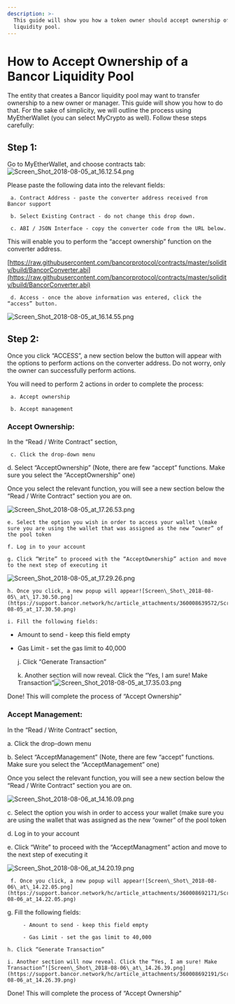 ```yaml
---
description: >-
  This guide will show you how a token owner should accept ownership of a Bancor
  liquidity pool.
---
```


# How to Accept Ownership of a Bancor Liquidity Pool

The entity that creates a Bancor liquidity pool may want to transfer ownership to a new owner or manager. This guide will show you how to do that. For the sake of simplicity, we will outline the process using MyEtherWallet \(you can select MyCrypto as well\). Follow these steps carefully:

## Step 1:

Go to MyEtherWallet, and choose contracts tab:![Screen\_Shot\_2018-08-05\_at\_16.12.54.png](https://support.bancor.network/hc/article_attachments/360008672831/Screen_Shot_2018-08-05_at_16.12.54.png)

  
Please paste the following data into the relevant fields:

     a. Contract Address - paste the converter address received from Bancor support

     b. Select Existing Contract - do not change this drop down.

     c. ABI / JSON Interface - copy the converter code from the URL below. 

This will enable you to perform the “accept ownership” function on the converter address.    

[https://raw.githubusercontent.com/bancorprotocol/contracts/master/solidity/build/BancorConverter.abi](https://raw.githubusercontent.com/bancorprotocol/contracts/master/solidity/build/BancorConverter.abi) 

     d. Access - once the above information was entered, click the “access” button. 

![Screen\_Shot\_2018-08-05\_at\_16.14.55.png](https://support.bancor.network/hc/article_attachments/360008672851/Screen_Shot_2018-08-05_at_16.14.55.png)

## Step 2:

Once you click “ACCESS”, a new section below the button will appear with the options to perform actions on the converter address. Do not worry, only the owner can successfully perform actions.

You will need to perform 2 actions in order to complete the process:

     a. Accept ownership

     b. Accept management

### Accept Ownership:

In the “Read / Write Contract” section,

     c. Click the drop-down menu

 d. Select “AcceptOwnership” \(Note, there are few “accept” functions. Make sure you select  the “AcceptOwnership” one\)

Once you select the relevant function, you will see a new section below the “Read / Write Contract” section you are on.

![Screen\_Shot\_2018-08-05\_at\_17.26.53.png](https://support.bancor.network/hc/article_attachments/360008639512/Screen_Shot_2018-08-05_at_17.26.53.png)

    e. Select the option you wish in order to access your wallet \(make sure you are using the wallet that was assigned as the new “owner” of the pool token

    f. Log in to your account

    g. Click “Write” to proceed with the “AcceptOwnership” action and move to the next step of executing it

![Screen\_Shot\_2018-08-05\_at\_17.29.26.png](https://support.bancor.network/hc/article_attachments/360008639552/Screen_Shot_2018-08-05_at_17.29.26.png)

    h. Once you click, a new popup will appear![Screen\_Shot\_2018-08-05\_at\_17.30.50.png](https://support.bancor.network/hc/article_attachments/360008639572/Screen_Shot_2018-08-05_at_17.30.50.png)

    i. Fill the following fields:

- Amount to send - keep this field empty

- Gas Limit - set the gas limit to 40,000 

    j. Click “Generate Transaction”

    k.  Another section will now reveal. Click the “Yes, I am sure! Make Transaction”![Screen\_Shot\_2018-08-05\_at\_17.35.03.png](https://support.bancor.network/hc/article_attachments/360008639632/Screen_Shot_2018-08-05_at_17.35.03.png)

 Done! This will complete the process of “Accept Ownership”

### Accept Management:

In the “Read / Write Contract” section,

   a. Click the drop-down menu

   b. Select “AcceptManagement” \(Note, there are few “accept” functions. Make sure you select the “AcceptManagement” one\)

 Once you select the relevant function, you will see a new section below the “Read / Write Contract” section you are on.

![Screen\_Shot\_2018-08-06\_at\_14.16.09.png](https://support.bancor.network/hc/article_attachments/360008691931/Screen_Shot_2018-08-06_at_14.16.09.png)

  c. Select the option you wish in order to access your wallet \(make sure you are using the wallet that was assigned as the new “owner” of the pool token

  d. Log in to your account

  e. Click “Write” to proceed with the “AcceptManagment” action and move to the next step of executing it

![Screen\_Shot\_2018-08-06\_at\_14.20.19.png](https://support.bancor.network/hc/article_attachments/360008656712/Screen_Shot_2018-08-06_at_14.20.19.png)

     f. Once you click, a new popup will appear![Screen\_Shot\_2018-08-06\_at\_14.22.05.png](https://support.bancor.network/hc/article_attachments/360008692171/Screen_Shot_2018-08-06_at_14.22.05.png)

   g. Fill the following fields:

         - Amount to send - keep this field empty

         - Gas Limit - set the gas limit to 40,000

    h. Click “Generate Transaction”

    i. Another section will now reveal. Click the “Yes, I am sure! Make Transaction”![Screen\_Shot\_2018-08-06\_at\_14.26.39.png](https://support.bancor.network/hc/article_attachments/360008692191/Screen_Shot_2018-08-06_at_14.26.39.png) 

Done! This will complete the process of “Accept Ownership”

